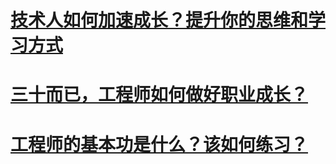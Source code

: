 # [技术人如何加速成长？提升你的思维和学习方式](https://mp.weixin.qq.com/s/EMZrnDRGCoIAloSFr1js5w)

# [三十而已，工程师如何做好职业成长？](https://mp.weixin.qq.com/s/Bh9ZAeUr7nThOzoVlIDwzQ)

# [工程师的基本功是什么？该如何练习？](https://mp.weixin.qq.com/s/vOZb2PUdqMUj17ReMA43GA)
